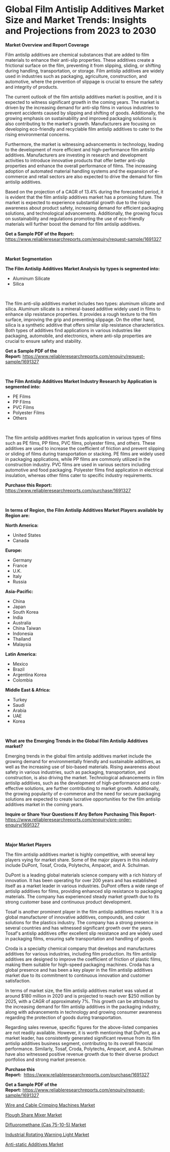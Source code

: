 <p><h1>Global Film Antislip Additives Market Size and Market Trends: Insights and Projections from 2023 to 2030</h1></p><p><strong>Market Overview and Report Coverage</strong></p>
<p><p>Film antislip additives are chemical substances that are added to film materials to enhance their anti-slip properties. These additives create a frictional surface on the film, preventing it from slipping, sliding, or shifting during handling, transportation, or storage. Film antislip additives are widely used in industries such as packaging, agriculture, construction, and automotive, where the prevention of slippage is crucial to ensure the safety and integrity of products.</p><p>The current outlook of the film antislip additives market is positive, and it is expected to witness significant growth in the coming years. The market is driven by the increasing demand for anti-slip films in various industries to prevent accidents caused by slipping and shifting of goods. Additionally, the growing emphasis on sustainability and improved packaging solutions is also contributing to the market's growth. Manufacturers are focusing on developing eco-friendly and recyclable film antislip additives to cater to the rising environmental concerns.</p><p>Furthermore, the market is witnessing advancements in technology, leading to the development of more efficient and high-performance film antislip additives. Manufacturers are investing in research and development activities to introduce innovative products that offer better anti-slip properties and enhance the overall performance of films. The increasing adoption of automated material handling systems and the expansion of e-commerce and retail sectors are also expected to drive the demand for film antislip additives.</p><p>Based on the projection of a CAGR of 13.4% during the forecasted period, it is evident that the film antislip additives market has a promising future. The market is expected to experience substantial growth due to the rising awareness about product safety, increasing demand for efficient packaging solutions, and technological advancements. Additionally, the growing focus on sustainability and regulations promoting the use of eco-friendly materials will further boost the demand for film antislip additives.</p></p>
<p><strong>Get a Sample PDF of the Report:</strong> <a href="https://www.reliableresearchreports.com/enquiry/request-sample/1691327">https://www.reliableresearchreports.com/enquiry/request-sample/1691327</a></p>
<p>&nbsp;</p>
<p><strong>Market Segmentation</strong></p>
<p><strong>The Film Antislip Additives Market Analysis by types is segmented into:</strong></p>
<p><ul><li>Aluminum Silicate</li><li>Silica</li></ul></p>
<p>&nbsp;</p>
<p><p>The film anti-slip additives market includes two types: aluminum silicate and silica. Aluminum silicate is a mineral-based additive widely used in films to enhance slip resistance properties. It provides a rough texture to the film surface, improving the grip and preventing slippage. On the other hand, silica is a synthetic additive that offers similar slip resistance characteristics. Both types of additives find applications in various industries like packaging, automobile, and electronics, where anti-slip properties are crucial to ensure safety and stability.</p></p>
<p><strong>Get a Sample PDF of the Report:</strong>&nbsp;<a href="https://www.reliableresearchreports.com/enquiry/request-sample/1691327">https://www.reliableresearchreports.com/enquiry/request-sample/1691327</a></p>
<p>&nbsp;</p>
<p><strong>The Film Antislip Additives Market Industry Research by Application is segmented into:</strong></p>
<p><ul><li>PE Films</li><li>PP Films</li><li>PVC Films</li><li>Polyester Films</li><li>Others</li></ul></p>
<p>&nbsp;</p>
<p><p>The film antislip additives market finds application in various types of films such as PE films, PP films, PVC films, polyester films, and others. These additives are used to increase the coefficient of friction and prevent slipping or sliding of films during transportation or stacking. PE films are widely used in packaging applications, while PP films are commonly utilized in the construction industry. PVC films are used in various sectors including automotive and food packaging. Polyester films find application in electrical insulation, whereas other films cater to specific industry requirements.</p></p>
<p><strong>Purchase this Report:</strong>&nbsp; <a href="https://www.reliableresearchreports.com/purchase/1691327">https://www.reliableresearchreports.com/purchase/1691327</a></p>
<p>&nbsp;</p>
<p><strong>In terms of Region, the Film Antislip Additives Market Players available by Region are:</strong></p>
<p>
    <p> <strong> North America: </strong>
        <ul>
            <li>United States</li>
            <li>Canada</li>
        </ul>
        </p> 
    <p> <strong> Europe: </strong>
        <ul>
            <li>Germany</li>
            <li>France</li>
            <li>U.K.</li>
            <li>Italy</li>
            <li>Russia</li>
        </ul>
        </p> 
    <p> <strong> Asia-Pacific: </strong>
        <ul>
            <li>China</li>
            <li>Japan</li>
            <li>South Korea</li>
            <li>India</li>
            <li>Australia</li>
            <li>China Taiwan</li>
            <li>Indonesia</li>
            <li>Thailand</li>
            <li>Malaysia</li>
        </ul>
        </p> 
    <p> <strong> Latin America: </strong>
        <ul>
            <li>Mexico</li>
            <li>Brazil</li>
            <li>Argentina Korea</li>
            <li>Colombia</li>
        </ul>
        </p> 
    <p> <strong> Middle East & Africa: </strong>
        <ul>
            <li>Turkey</li>
            <li>Saudi</li>
            <li>Arabia</li>
            <li>UAE</li>
            <li>Korea</li>
        </ul>
    </p>
    </p>
<p>&nbsp;</p>
<p><strong>What are the Emerging Trends in the Global Film Antislip Additives market?</strong></p>
<p><p>Emerging trends in the global film antislip additives market include the growing demand for environmentally friendly and sustainable additives, as well as the increasing use of bio-based materials. Rising awareness about safety in various industries, such as packaging, transportation, and construction, is also driving the market. Technological advancements in film antislip additives, such as the development of high-performance and cost-effective solutions, are further contributing to market growth. Additionally, the growing popularity of e-commerce and the need for secure packaging solutions are expected to create lucrative opportunities for the film antislip additives market in the coming years.</p></p>
<p><strong>Inquire or Share Your Questions If Any Before Purchasing This Report</strong>- <a href="https://www.reliableresearchreports.com/enquiry/pre-order-enquiry/1691327">https://www.reliableresearchreports.com/enquiry/pre-order-enquiry/1691327</a></p>
<p>&nbsp;</p>
<p><strong>Major Market Players</strong></p>
<p><p>The film antislip additives market is highly competitive, with several key players vying for market share. Some of the major players in this industry include DuPont, Tosaf, Croda, Polytechs, Ampacet, and A. Schulman.</p><p>DuPont is a leading global materials science company with a rich history of innovation. It has been operating for over 200 years and has established itself as a market leader in various industries. DuPont offers a wide range of antislip additives for films, providing enhanced slip resistance to packaging materials. The company has experienced steady market growth due to its strong customer base and continuous product development.</p><p>Tosaf is another prominent player in the film antislip additives market. It is a global manufacturer of innovative additives, compounds, and color solutions for the plastics industry. The company has a strong presence in several countries and has witnessed significant growth over the years. Tosaf's antislip additives offer excellent slip resistance and are widely used in packaging films, ensuring safe transportation and handling of goods.</p><p>Croda is a specialty chemical company that develops and manufactures additives for various industries, including film production. Its film antislip additives are designed to improve the coefficient of friction of plastic films, making them suitable for high-speed packaging machines. Croda has a global presence and has been a key player in the film antislip additives market due to its commitment to continuous innovation and customer satisfaction.</p><p>In terms of market size, the film antislip additives market was valued at around $180 million in 2020 and is projected to reach over $250 million by 2025, with a CAGR of approximately 7%. This growth can be attributed to the increasing demand for film antislip additives in the packaging industry, along with advancements in technology and growing consumer awareness regarding the protection of goods during transportation.</p><p>Regarding sales revenue, specific figures for the above-listed companies are not readily available. However, it is worth mentioning that DuPont, as a market leader, has consistently generated significant revenue from its film antislip additives business segment, contributing to its overall financial performance. Similarly, Tosaf, Croda, Polytechs, Ampacet, and A. Schulman have also witnessed positive revenue growth due to their diverse product portfolios and strong market presence.</p></p>
<p><strong>Purchase this Report:</strong>&nbsp;&nbsp;<a href="https://www.reliableresearchreports.com/purchase/1691327">https://www.reliableresearchreports.com/purchase/1691327</a></p>
<p></p>
<p><strong>Get a Sample PDF of the Report:</strong>&nbsp;<a href="https://www.reliableresearchreports.com/enquiry/request-sample/1691327">https://www.reliableresearchreports.com/enquiry/request-sample/1691327</a></p>
<p><p><a href="https://medium.com/@alethaebert2013/wire-and-cable-crimping-machines-market-comprehensive-assessment-by-type-application-and-6b5d5a7fcff4">Wire and Cable Crimping Machines Market</a></p><p><a href="https://www.linkedin.com/pulse/plough-share-mixer-market-size-2023-2030-global-industrial-elsre/">Plough Share Mixer Market</a></p><p><a href="https://github.com/rahu1505/Market-Research-Report-List-1/blob/main/difluoromethane-cas-75-10-5-market.md">Difluoromethane (Cas 75-10-5) Market</a></p><p><a href="https://medium.com/@cruzdamore75/industrial-rotating-warning-light-market-comprehensive-assessment-by-type-application-and-e87a52f07102">Industrial Rotating Warning Light Market</a></p><p><a href="https://github.com/rahu1502/Market-Research-Report-List-1/blob/main/anti-static-additives-market.md">Anti-static Additives Market</a></p></p>